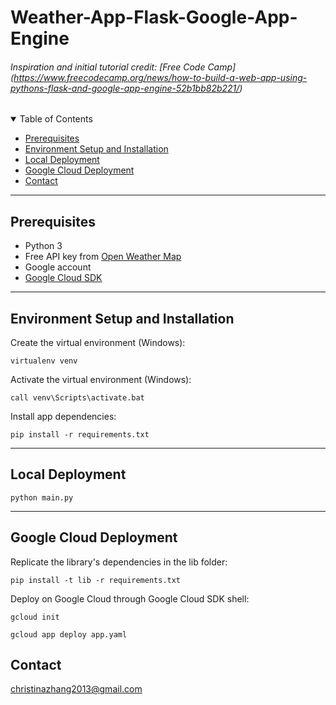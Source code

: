 # Weather-App-Flask-Google-App-Engine

###### Inspiration and initial tutorial credit: [Free Code Camp] (https://www.freecodecamp.org/news/how-to-build-a-web-app-using-pythons-flask-and-google-app-engine-52b1bb82b221/)


<details open>
<summary>Table of Contents</summary>

- [Prerequisites](#prereq)
- [Environment Setup and Installation](#env)
- [Local Deployment](#deploy1)
- [Google Cloud Deployment](#deploy2)
- [Contact](#contact)
</details>

- - - -
## Prerequisites <a name="prereq"/>
- Python 3
- Free API key from [Open Weather Map](https://openweathermap.org/api)
- Google account
- [Google Cloud SDK](https://cloud.google.com/sdk/docs/install)

- - - -
## Environment Setup and Installation <a name="env"/>
Create the virtual environment (Windows):

`virtualenv venv`

Activate the virtual environment (Windows):

`call venv\Scripts\activate.bat`

Install app dependencies:

`pip install -r requirements.txt`

- - - -
## Local Deployment <a name="deploy1"/>

`python main.py`

- - - -
## Google Cloud Deployment <a name="deploy2"/>
Replicate the library's dependencies in the lib folder:

`pip install -t lib -r requirements.txt`

Deploy on Google Cloud through Google Cloud SDK shell:

`gcloud init`

`gcloud app deploy app.yaml`

## Contact <a name="contact"/>
christinazhang2013@gmail.com
